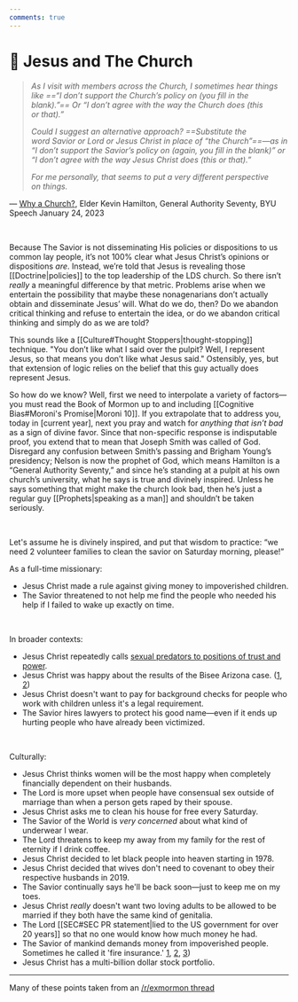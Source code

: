 ```yaml
---
comments: true
---
```

# 🧔 Jesus and The Church
> *As I visit with members across the Church, I sometimes hear things like ==“I don’t support the Church’s policy on (you fill in the blank).”== Or “I don’t agree with the way the Church does (this or that).”*
> 
> *Could I suggest an alternative approach? ==Substitute the word Savior or Lord or Jesus Christ in place of “the Church”==—as in “I don’t support the Savior’s policy on (again, you fill in the blank)” or “I don’t agree with the way Jesus Christ does (this or that).”*
> 
> *For me personally, that seems to put a very different perspective on things.*

&mdash; [Why a Church?](https://speeches.byu.edu/talks/kevin-s-hamilton/why-a-church/), Elder Kevin Hamilton, General Authority Seventy, BYU Speech January 24, 2023

&nbsp;

Because The Savior is not disseminating His policies or dispositions to us common lay people, it’s not 100% clear what Jesus Christ’s opinions or dispositions *are*. Instead, we’re told that Jesus is revealing those [[Doctrine|policies]] to the top leadership of the LDS church. So there isn’t *really* a meaningful difference by that metric. Problems arise when we entertain the possibility that maybe these nonagenarians don’t actually obtain and disseminate Jesus’ will. What do we do, then? Do we abandon critical thinking and refuse to entertain the idea, or do we abandon critical thinking and simply do as we are told?

This sounds like a [[Culture#Thought Stoppers|thought-stopping]] technique. "You don’t like what I said over the pulpit? Well, I represent Jesus, so that means you don’t like what Jesus said." Ostensibly, yes, but that extension of logic relies on the belief that this guy actually does represent Jesus. 

So how do we know? Well, first we need to interpolate a variety of factors&mdash; you must read the Book of Mormon up to and including [[Cognitive Bias#Moroni's Promise|Moroni 10]]. If you extrapolate that to address you, today in \[current year\], next you pray and watch for *anything that isn’t bad* as a sign of divine favor. Since that non-specific response is indisputable proof, you extend that to mean that Joseph Smith was called of God. Disregard any confusion between Smith’s passing and Brigham Young’s presidency; Nelson is now the prophet of God, which means Hamilton is a “General Authority Seventy,” and since he’s standing at a pulpit at his own church’s university, what he says is true and divinely inspired. Unless he says something that might make the church look bad, then he’s just a regular guy [[Prophets|speaking as a man]] and shouldn’t be taken seriously. 

&nbsp;

Let's assume he is divinely inspired, and put that wisdom to practice: “we need 2 volunteer families to clean the savior on Saturday morning, please!”

As a full-time missionary:

- Jesus Christ made a rule against giving money to impoverished children.
- The Savior threatened to not help me find the people who needed his help if I failed to wake up exactly on time.

&nbsp;

In broader contexts:

- Jesus Christ repeatedly calls [sexual predators to positions of trust and power](https://floodlit.org/accused/).
- Jesus Christ was happy about the results of the Bisee Arizona case. ([1](https://www.deseret.com/2023/11/8/23953246/statement-from-church-arizona-sex-abuse-case-lawsuit/), [2](https://www.ksl.com/article/50782370/judge-dismisses-lawsuit-against-church-in-arizona-sex-abuse-case-citing-clergy-penitent-exception))
- Jesus Christ doesn't want to pay for background checks for people who work with children unless it's a legal requirement.
- The Savior hires lawyers to protect his good name—even if it ends up hurting people who have already been victimized.

&nbsp;

Culturally:

- Jesus Christ thinks women will be the most happy when completely financially dependent on their husbands.
- The Lord is more upset when people have consensual sex outside of marriage than when a person gets raped by their spouse.
- Jesus Christ asks me to clean his house for free every Saturday.
- The Savior of the World is *very concerned* about what kind of underwear I wear.
- The Lord threatens to keep my away from my family for the rest of eternity if I drink coffee.
- Jesus Christ decided to let black people into heaven starting in 1978.
- Jesus Christ decided that wives don't need to covenant to obey their respective husbands in 2019.
- The Savior continually says he'll be back soon—just to keep me on my toes.
- Jesus Christ _really_ doesn't want two loving adults to be allowed to be married if they both have the same kind of genitalia.
- The Lord [[SEC#SEC PR statement|lied to the US government for over 20 years]] so that no one would know how much money he had.
- The Savior of mankind demands money from impoverished people. Sometimes he called it 'fire insurance.' [1](https://scriptures.byu.edu/#:t6e7), [2](https://speeches.byu.edu/talks/gordon-b-hinckley/need-not-fear-coming/), [3](https://archive.org/details/improvementera1204unse/page/251/mode/1up?q=insurance))
- Jesus Christ has a multi-billion dollar stock portfolio.

---

Many of these points taken from an [/r/exmormon thread](https://www.reddit.com/r/exmormon/comments/1hrazf6/jesus_christ/)

